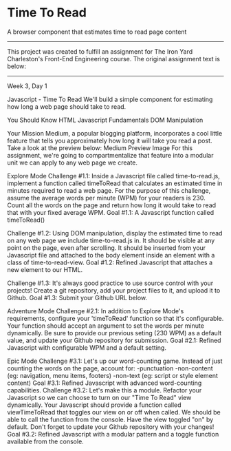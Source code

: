 # Time To Read
A browser component that estimates time to read page content

----------------------------------

This project was created to fulfill an assignment for The Iron Yard Charleston's Front-End Engineering course. The original assignment text is below:

----------------------------------

Week 3, Day 1

Javascript - Time To Read
We'll build a simple component for estimating how long a web page should take to read.

You Should Know
HTML
Javascript Fundamentals
DOM Manipulation

Your Mission
Medium, a popular blogging platform, incorporates a cool little feature that tells you approximately how long it will take you read a post. Take a look at the preview below: Medium Preview Image For this assignment, we're going to compartmentalize that feature into a modular unit we can apply to any web page we create.

Explore Mode
Challenge #1.1: Inside a Javascript file called time-to-read.js, implement a function called timeToRead that calculates an estimated time in minutes required to read a web page. For the purpose of this challenge, assume the average words per minute (WPM) for your readers is 230. Count all the words on the page and return how long it would take to read that with your fixed average WPM. 
Goal #1.1: A Javascript function called timeToRead()

Challenge #1.2: Using DOM manipulation, display the estimated time to read on any web page we include time-to-read.js in. It should be visible at any point on the page, even after scrolling. It should be inserted from your Javascript file and attached to the body element inside an element with a class of time-to-read-view. 
Goal #1.2: Refined Javascript that attaches a new element to our HTML.

Challenge #1.3: It's always good practice to use source control with your projects! Create a git repository, add your project files to it, and upload it to Github. 
Goal #1.3: Submit your Github URL below.

Adventure Mode
Challenge #2.1: In addition to Explore Mode's requirements, configure your 'timeToRead' function so that it's configurable. Your function should accept an argument to set the words per minute dynamically. Be sure to provide our previous seting (230 WPM) as a default value, and update your Github repository for submission. 
Goal #2.1: Refined Javascript with configurable WPM and a default setting.

Epic Mode
Challenge #3.1: Let's up our word-counting game. Instead of just counting the words on the page, account for:
-punctuation
-non-content (eg: navigation, menu items, footers)
-non-text (eg: script or style element content) 
Goal #3.1: Refined Javascript with advanced word-counting capabilities.
Challenge #3.2: Let's make this a module. Refactor your Javascript so we can choose to turn on our "Time To Read" view dynamically. Your Javascript should provide a function called viewTimeToRead that toggles our view on or off when called. We should be able to call the function from the console. Have the view toggled "on" by default. Don't forget to update your Github repository with your changes! 
Goal #3.2: Refined Javascript with a modular pattern and a toggle function available from the console.
